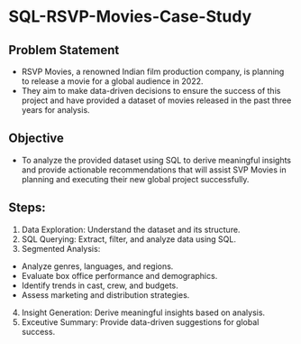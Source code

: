 # SQL-RSVP-Movies-Case-Study
## Problem Statement
- RSVP Movies, a renowned Indian film production company, is planning to release a movie for a global audience in 2022. 
- They aim to make data-driven decisions to ensure the success of this project and have provided a dataset of movies released in the past three years for analysis.

## Objective
- To analyze the provided dataset using SQL to derive meaningful insights and provide actionable recommendations that will assist SVP Movies in planning and executing their new global project successfully.

## Steps:
1. Data Exploration: Understand the dataset and its structure.
2. SQL Querying: Extract, filter, and analyze data using SQL.
3. Segmented Analysis:
  - Analyze genres, languages, and regions.
  - Evaluate box office performance and demographics.
  - Identify trends in cast, crew, and budgets.
  - Assess marketing and distribution strategies.
4. Insight Generation: Derive meaningful insights based on analysis.
5. Exceutive Summary: Provide data-driven suggestions for global success.
